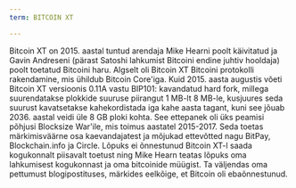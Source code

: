```yaml
---
term: BITCOIN XT

---
```

Bitcoin XT on 2015. aastal tuntud arendaja Mike Hearni poolt käivitatud ja Gavin Andreseni (pärast Satoshi lahkumist Bitcoini endine juhtiv hooldaja) poolt toetatud Bitcoini haru. Algselt oli Bitcoin XT Bitcoini protokolli rakendamine, mis ühildub Bitcoin Core'iga. Kuid 2015. aasta augustis võeti Bitcoin XT versioonis 0.11A vastu BIP101: kavandatud hard fork, millega suurendatakse plokkide suuruse piirangut 1 MB-lt 8 MB-le, kusjuures seda suurust kavatsetakse kahekordistada iga kahe aasta tagant, kuni see jõuab 2036. aastal veidi üle 8 GB ploki kohta. See ettepanek oli üks peamisi põhjusi Blocksize War'ile, mis toimus aastatel 2015-2017. Seda toetas märkimisväärne osa kaevandajatest ja mõjukad ettevõtted nagu BitPay, Blockchain.info ja Circle. Lõpuks ei õnnestunud Bitcoin XT-l saada kogukonnalt piisavalt toetust ning Mike Hearn teatas lõpuks oma lahkumisest kogukonnast ja oma bitcoinide müügist. Ta väljendas oma pettumust blogipostituses, märkides eelkõige, et Bitcoin oli ebaõnnestunud.